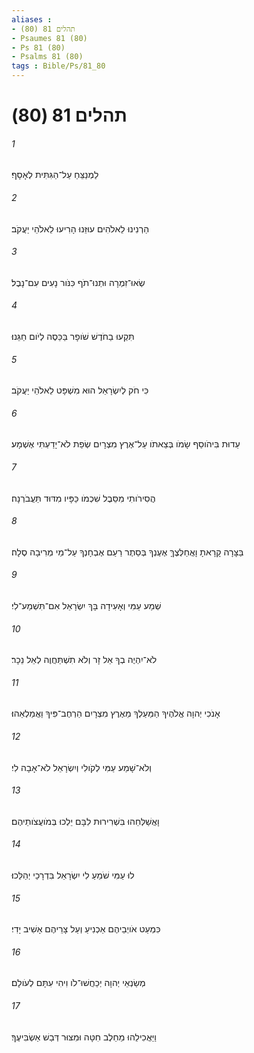 ```yaml
---
aliases : 
- תהלים 81 (80)
- Psaumes 81 (80)
- Ps 81 (80)
- Psalms 81 (80)
tags : Bible/Ps/81_80
---
```


# תהלים 81 (80)

###### 1
לַמְנַצֵּחַ עַל־הַגִּתִּית לְאָסָף׃
###### 2
הַרְנִינוּ לֵאלֹהִים עוּזֵּנוּ הָרִיעוּ לֵאלֹהֵי יַעֲקֹב׃
###### 3
שְׂאוּ־זִמְרָה וּתְנוּ־תֹף כִּנֹּור נָעִים עִם־נָבֶל׃
###### 4
תִּקְעוּ בַחֹדֶשׁ שֹׁופָר בַּכֵּסֶה לְיֹום חַגֵּנוּ׃
###### 5
כִּי חֹק לְיִשְׂרָאֵל הוּא מִשְׁפָּט לֵאלֹהֵי יַעֲקֹב׃
###### 6
עֵדוּת בִּיהֹוסֵף שָׂמֹו בְּצֵאתֹו עַל־אֶרֶץ מִצְרָיִם שְׂפַת לֹא־יָדַעְתִּי אֶשְׁמָע׃
###### 7
הֲסִירֹותִי מִסֵּבֶל שִׁכְמֹו כַּפָּיו מִדּוּד תַּעֲבֹרְנָה׃
###### 8
בַּצָּרָה קָרָאתָ וָאֲחַלְּצֶךָּ אֶעֶנְךָ בְּסֵתֶר רַעַם אֶבְחָנְךָ עַל־מֵי מְרִיבָה סֶלָה׃
###### 9
שְׁמַע עַמִּי וְאָעִידָה בָּךְ יִשְׂרָאֵל אִם־תִּשְׁמַע־לִי׃
###### 10
לֹא־יִהְיֶה בְךָ אֵל זָר וְלֹא תִשְׁתַּחֲוֶה לְאֵל נֵכָר׃
###### 11
אָנֹכִי יְהוָה אֱלֹהֶיךָ הַמַּעַלְךָ מֵאֶרֶץ מִצְרָיִם הַרְחֶב־פִּיךָ וַאֲמַלְאֵהוּ׃
###### 12
וְלֹא־שָׁמַע עַמִּי לְקֹולִי וְיִשְׂרָאֵל לֹא־אָבָה לִי׃
###### 13
וָאֲשַׁלְּחֵהוּ בִּשְׁרִירוּת לִבָּם יֵלְכוּ בְּמֹועֲצֹותֵיהֶם׃
###### 14
לוּ עַמִּי שֹׁמֵעַ לִי יִשְׂרָאֵל בִּדְרָכַי יְהַלֵּכוּ׃
###### 15
כִּמְעַט אֹויְבֵיהֶם אַכְנִיעַ וְעַל צָרֵיהֶם אָשִׁיב יָדִי׃
###### 16
מְשַׂנְאֵי יְהוָה יְכַחֲשׁוּ־לֹו וִיהִי עִתָּם לְעֹולָם׃
###### 17
וַיַּאֲכִילֵהוּ מֵחֵלֶב חִטָּה וּמִצּוּר דְּבַשׁ אַשְׂבִּיעֶךָ׃
